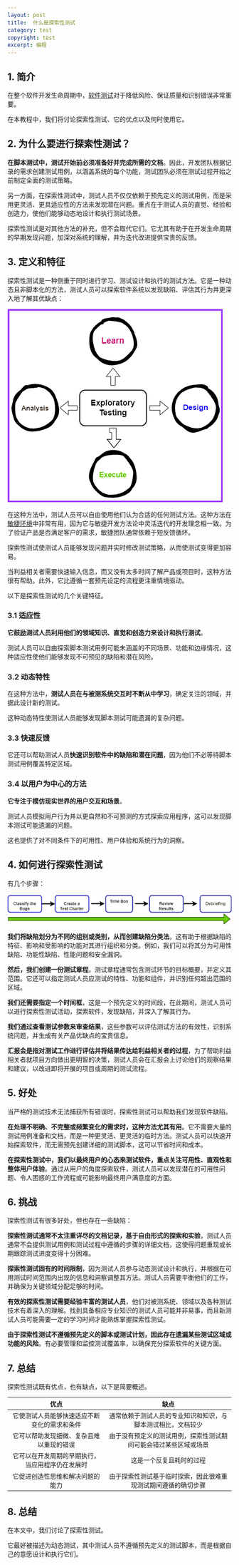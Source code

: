 ```yaml
---
layout: post
title:  什么是探索性测试
category: test
copyright: test
excerpt: 编程
---
```


## 1. 简介

在整个软件开发生命周期中，[软件测试](https://www.baeldung.com/java-functional-vs-non-functional-testing)对于降低风险、保证质量和识别错误非常重要。

在本教程中，我们将讨论探索性测试、它的优点以及何时使用它。

## 2. 为什么要进行探索性测试？

**在脚本测试中，测试开始前必须准备好并完成所需的文档**。因此，开发团队根据记录的需求创建测试用例，以涵盖系统的每个功能，测试团队必须在测试过程开始之前制定全面的测试策略。

另一方面，在探索性测试中，测试人员不仅仅依赖于预先定义的测试用例，而是采用更灵活、更具适应性的方法来发现潜在问题。重点在于测试人员的直觉、经验和创造力，使他们能够动态地设计和执行测试场景。

探索性测试是对其他方法的补充，但不会取代它们。它尤其有助于在开发生命周期的早期发现问题，加深对系统的理解，并为迭代改进提供宝贵的反馈。

## 3. 定义和特征

探索性测试是一种侧重于同时进行学习、测试设计和执行的测试方法。它是一种动态且非脚本化的方法，测试人员可以探索软件系统以发现缺陷、评估其行为并更深入地了解其优缺点：

![](/assets/images/2025/programming/exploratorytesting01.png)

在这种方法中，测试人员可以自由使用他们认为合适的任何测试方法。这种方法在[敏捷环境](https://www.baeldung.com/cs/agile-programming)中非常有用，因为它与敏捷开发方法论中灵活迭代的开发理念相一致。为了验证产品是否满足客户的需求，敏捷团队通常依赖于短反馈循环。

探索性测试使测试人员能够发现问题并实时修改测试策略，从而使测试变得更加容易。

当利益相关者需要快速输入信息，而又没有太多时间了解产品或项目时，这种方法很有帮助。此外，它比遵循一套预先设定的流程更注重情境驱动。

以下是探索性测试的几个关键特征。

### 3.1 适应性

**它鼓励测试人员利用他们的领域知识、直觉和创造力来设计和执行测试**。

测试人员可以自由探索脚本测试用例可能未涵盖的不同场景、功能和边缘情况，这种适应性使他们能够发现不可预见的缺陷和潜在风险。

### 3.2 动态特性

在这种方法中，**测试人员在与被测系统交互时不断从中学习**，确定关注的领域，并据此设计新的测试。

这种动态特性使测试人员能够发现脚本测试可能遗漏的复杂问题。

### 3.3 快速反馈

它还可以帮助测试人员**快速识别软件中的缺陷和潜在问题**，因为他们不必等待脚本测试用例覆盖特定区域。

### 3.4 以用户为中心的方法

**它专注于模仿现实世界的用户交互和场景**。

测试人员模拟用户行为并以更自然和不可预测的方式探索应用程序，这可以发现脚本测试可能遗漏的问题。

这也提供了对不同条件下的可用性、用户体验和系统行为的洞察。

## 4. 如何进行探索性测试

有几个步骤：

![](/assets/images/2025/programming/exploratorytesting02.png)

**我们将缺陷划分为不同的组别或类别，从而创建缺陷分类法**。这有助于根据缺陷的特征、影响和受影响的功能对其进行组织和分类。例如，我们可以将其分为可用性缺陷、功能性缺陷、性能问题和安全漏洞。

**然后，我们创建一份测试章程**。测试章程通常包含测试环节的目标概要，并定义其范围。它还可以指定测试人员应测试的特性、功能和组件，并识别任何超出范围的区域。

**我们还需要指定一个时间框**，这是一个预先定义的时间段，在此期间，测试人员可以进行探索性测试活动，探索软件，发现缺陷，并深入了解其行为。

**我们通过查看测试参数来审查结果**，这些参数可以评估测试方法的有效性，识别系统问题，并生成有关产品优缺点的宝贵信息。

**汇报会是指对测试工作进行评估并将结果传达给利益相关者的过程**，为了帮助利益相关者就项目方向做出更明智的决策，测试人员会在汇报会上讨论他们的观察结果和建议，以改进即将开展的项目或周期的测试流程。

## 5. 好处

当严格的测试技术无法捕获所有错误时，探索性测试可以帮助我们发现软件缺陷。

**在处理不明确、不完整或频繁变化的需求时，这种方法尤其有用**。它不需要大量的测试用例准备和文档，而是一种更灵活、更灵活的临时方法。测试人员可以快速开始探索软件，而无需预先创建详细的测试脚本，这可以节省时间和成本。

**在探索性测试中，我们以最终用户的心态来测试软件，重点关注可用性、直观性和整体用户体验**。通过从用户的角度探索软件，测试人员可以发现潜在的可用性问题、令人困惑的工作流程或可能影响最终用户满意度的方面。

## 6. 挑战

探索性测试有很多好处，但也存在一些缺陷：

**探索性测试通常不太注重详尽的文档记录，基于自由形式的探索和实验**，测试人员通常不会提供测试用例和测试过程中遵循的步骤的详细文档，这使得问题重现或长期跟踪测试进度变得十分困难。

**探索性测试固有的时间限制**，因为测试人员参与动态测试设计和执行，并根据在可用测试时间范围内出现的信息和洞察调整其方法。测试人员需要平衡他们的工作，并确保为关键领域分配足够的时间。

**有效的探索性测试需要经验丰富的测试人员**，他们对被测系统、领域以及各种测试技术有着深入的理解。找到具备相应专业知识的测试人员可能并非易事，而且新测试人员可能需要一定的学习时间才能熟练掌握探索性测试。

**由于探索性测试不遵循预先定义的脚本或测试计划，因此存在遗漏某些测试区域或功能的风险**。有必要管理和监控测试覆盖率，以确保充分探索软件的关键方面。

## 7. 总结

探索性测试既有优点，也有缺点，以下是简要概述。

|            优点            |                缺点               |
|:------------------------:|:-------------------------------:|
|  它使测试人员能够快速适应不断变化的需求和条件  |  通常依赖于测试人员的专业知识和知识，与脚本测试相比，文档较少 |
|   它可以帮助发现细微、复杂且难以重现的错误   | 由于没有预定义的测试用例，探索性测试期间可能会错过某些区域或场景 |
| 它可以在开发周期的早期执行，当应用程序仍在发展时 |           这是一个反复且耗时的过程          |
|     它促进创造性思维和解决问题的能力     | 由于探索性测试基于临时探索，因此很难重现测试期间遵循的确切步骤 |

## 8. 总结

在本文中，我们讨论了探索性测试。

它最好被描述为动态测试，其中测试人员不遵循预先定义的测试脚本，而是根据自己的意愿设计和执行它们。